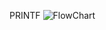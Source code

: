 PRINTF
![FlowChart](https://github.com/user-attachments/assets/ef867758-8afc-4bf7-a53c-ed632fc857cc)
